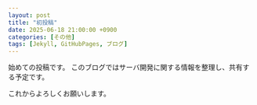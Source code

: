 ```yaml
---
layout: post
title: "初投稿"
date: 2025-06-18 21:00:00 +0900
categories: [その他]
tags: [Jekyll, GitHubPages, ブログ]
---
```


始めての投稿です。
このブログではサーバ開発に関する情報を整理し、共有する予定です。

これからよろしくお願いします。